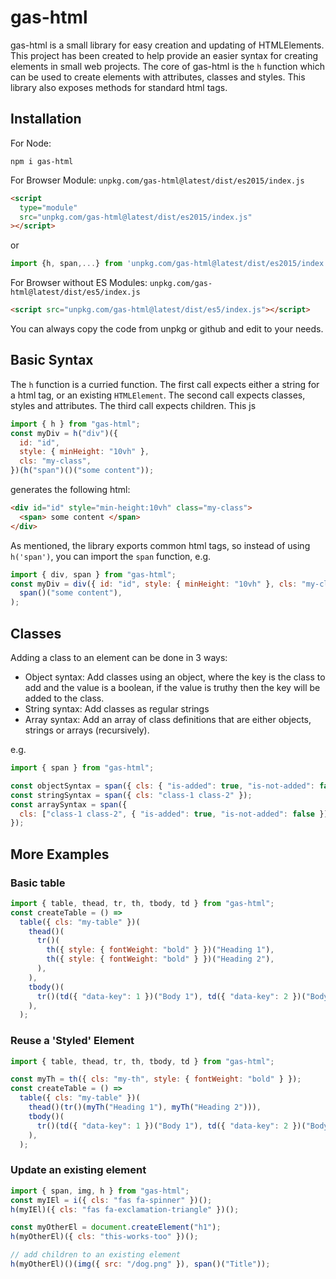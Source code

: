 # gas-html

gas-html is a small library for easy creation and updating of HTMLElements.
This project has been created to help provide an easier syntax for creating elements in small web projects.
The core of gas-html is the `h` function which can be used to create elements with attributes, classes and styles. This library also exposes methods for standard html tags.

## Installation

For Node:

```
npm i gas-html
```

For Browser Module:
`unpkg.com/gas-html@latest/dist/es2015/index.js`

```html
<script
  type="module"
  src="unpkg.com/gas-html@latest/dist/es2015/index.js"
></script>
```

or

```js
import {h, span,...} from 'unpkg.com/gas-html@latest/dist/es2015/index.js'
```

For Browser without ES Modules:
`unpkg.com/gas-html@latest/dist/es5/index.js`

```html
<script src="unpkg.com/gas-html@latest/dist/es5/index.js"></script>
```

You can always copy the code from unpkg or github and edit to your needs.

## Basic Syntax

The `h` function is a curried function. The first call expects either a string for a html tag, or an existing `HTMLElement`. The second call expects classes, styles and attributes. The third call expects children.
This js

```js
import { h } from "gas-html";
const myDiv = h("div")({
  id: "id",
  style: { minHeight: "10vh" },
  cls: "my-class",
})(h("span")()("some content"));
```

generates the following html:

```html
<div id="id" style="min-height:10vh" class="my-class">
  <span> some content </span>
</div>
```

As mentioned, the library exports common html tags, so instead of using `h('span')`, you can import the `span` function, e.g.

```js
import { div, span } from "gas-html";
const myDiv = div({ id: "id", style: { minHeight: "10vh" }, cls: "my-class" })(
  span()("some content"),
);
```

## Classes

Adding a class to an element can be done in 3 ways:

- Object syntax: Add classes using an object, where the key is the class to add and the value is a boolean, if the value is truthy then the key will be added to the class.
- String syntax: Add classes as regular strings
- Array syntax: Add an array of class definitions that are either objects, strings or arrays (recursively).

e.g.

```js
import { span } from "gas-html";

const objectSyntax = span({ cls: { "is-added": true, "is-not-added": false } });
const stringSyntax = span({ cls: "class-1 class-2" });
const arraySyntax = span({
  cls: ["class-1 class-2", { "is-added": true, "is-not-added": false }],
});
```

## More Examples

### Basic table

```js
import { table, thead, tr, th, tbody, td } from "gas-html";
const createTable = () =>
  table({ cls: "my-table" })(
    thead()(
      tr()(
        th({ style: { fontWeight: "bold" } })("Heading 1"),
        th({ style: { fontWeight: "bold" } })("Heading 2"),
      ),
    ),
    tbody()(
      tr()(td({ "data-key": 1 })("Body 1"), td({ "data-key": 2 })("Body 2")),
    ),
  );
```

### Reuse a 'Styled' Element

```js
import { table, thead, tr, th, tbody, td } from "gas-html";

const myTh = th({ cls: "my-th", style: { fontWeight: "bold" } });
const createTable = () =>
  table({ cls: "my-table" })(
    thead()(tr()(myTh("Heading 1"), myTh("Heading 2"))),
    tbody()(
      tr()(td({ "data-key": 1 })("Body 1"), td({ "data-key": 2 })("Body 2")),
    ),
  );
```

### Update an existing element

```js
import { span, img, h } from "gas-html";
const myIEl = i({ cls: "fas fa-spinner" })();
h(myIEl)({ cls: "fas fa-exclamation-triangle" })();

const myOtherEl = document.createElement("h1");
h(myOtherEl)({ cls: "this-works-too" })();

// add children to an existing element
h(myOtherEl)()(img({ src: "/dog.png" }), span()("Title"));
```
